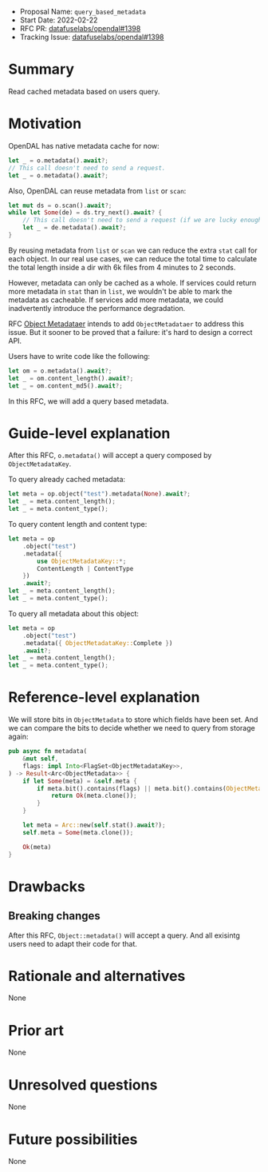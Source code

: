 - Proposal Name: `query_based_metadata`
- Start Date: 2022-02-22
- RFC PR: [datafuselabs/opendal#1398](https://github.com/datafuselabs/opendal/pull/1398)
- Tracking Issue: [datafuselabs/opendal#1398](https://github.com/datafuselabs/opendal/pull/1398)

# Summary

Read cached metadata based on users query.

# Motivation

OpenDAL has native metadata cache for now:

```rust
let _ = o.metadata().await?;
// This call doesn't need to send a request.
let _ = o.metadata().await?;
```

Also, OpenDAL can reuse metadata from `list` or `scan`:

```rust
let mut ds = o.scan().await?;
while let Some(de) = ds.try_next().await? {
    // This call doesn't need to send a request (if we are lucky enough).
    let _ = de.metadata().await?;
}
```

By reusing metadata from `list` or `scan` we can reduce the extra `stat` call for each object. In our real use cases, we can reduce the total time to calculate the total length inside a dir with 6k files from 4 minutes to 2 seconds.

However, metadata can only be cached as a whole. If services could return more metadata in `stat` than in `list`, we wouldn't be able to mark the metadata as cacheable. If services add more metadata, we could inadvertently introduce the performance degradation.

RFC [Object Metadataer](./rfc_1391_object_metadataer) intends to add `ObjectMetadataer` to address this issue. But it sooner to be proved that a failure: it's hard to design a correct API.

Users have to write code like the following:

```rust
let om = o.metadata().await?;
let _ = om.content_length().await?;
let _ = om.content_md5().await?;
```

In this RFC, we will add a query based metadata.

# Guide-level explanation

After this RFC, `o.metadata()` will accept a query composed by `ObjectMetadataKey`.

To query already cached metadata:

```rust
let meta = op.object("test").metadata(None).await?;
let _ = meta.content_length();
let _ = meta.content_type();
```

To query content length and content type:

```rust
let meta = op
    .object("test")
    .metadata({
        use ObjectMetadataKey::*;
        ContentLength | ContentType
    })
    .await?;
let _ = meta.content_length();
let _ = meta.content_type();
```

To query all metadata about this object:

```rust
let meta = op
    .object("test")
    .metadata({ ObjectMetadataKey::Complete })
    .await?;
let _ = meta.content_length();
let _ = meta.content_type();
```

# Reference-level explanation

We will store bits in `ObjectMetadata` to store which fields have been set. And we can compare the bits to decide whether we need to query from storage again:

```rust
pub async fn metadata(
    &mut self,
    flags: impl Into<FlagSet<ObjectMetadataKey>>,
) -> Result<Arc<ObjectMetadata>> {
    if let Some(meta) = &self.meta {
        if meta.bit().contains(flags) || meta.bit().contains(ObjectMetadataKey::Complete) {
            return Ok(meta.clone());
        }
    }

    let meta = Arc::new(self.stat().await?);
    self.meta = Some(meta.clone());

    Ok(meta)
}
```

# Drawbacks

## Breaking changes

After this RFC, `Object::metadata()` will accept a query. And all exisintg users need to adapt their code for that.

# Rationale and alternatives

None

# Prior art

None

# Unresolved questions

None

# Future possibilities

None
